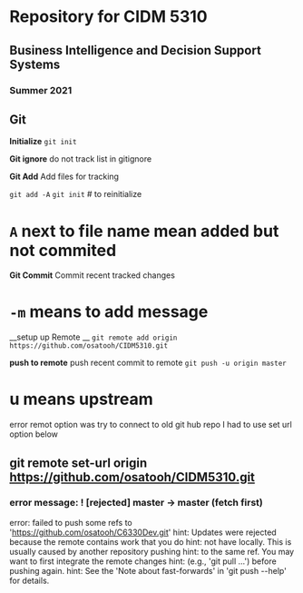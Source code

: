 # Repository for CIDM 5310 
## Business Intelligence and Decision Support Systems 

### Summer 2021

## Git

__Initialize__
`git init`

__Git ignore__
do not track list in gitignore

__Git Add__
Add files for tracking

`git add -A`
`git init` # to reinitialize 
# `A` next to file name mean added but not commited

__Git Commit__
Commit recent tracked changes 
# `-m` means to add message 

__setup up Remote __
`git remote add origin https://github.com/osatooh/CIDM5310.git`




__push to remote__
push recent commit to remote
`git push -u origin master`
# u means upstream

error remot option was try to connect to old git hub repo
I had to use set url option  below 
##  git remote set-url origin https://github.com/osatooh/CIDM5310.git 
### error message:  ! [rejected]        master -> master (fetch first)
error: failed to push some refs to 'https://github.com/osatooh/C6330Dev.git'
hint: Updates were rejected because the remote contains work that you do
hint: not have locally. This is usually caused by another repository pushing
hint: to the same ref. You may want to first integrate the remote changes
hint: (e.g., 'git pull ...') before pushing again.
hint: See the 'Note about fast-forwards' in 'git push --help' for details.
##